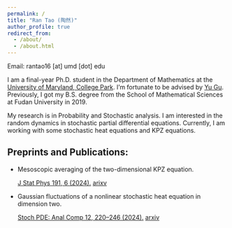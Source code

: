 ```yaml
---
permalink: /
title: "Ran Tao (陶然)"
author_profile: true
redirect_from: 
  - /about/
  - /about.html
---
```

Email: rantao16 [at] umd [dot] edu

I am a final-year Ph.D. student in the Department of Mathematics at the [University of Maryland, College Park](https://www-math.umd.edu/). I’m fortunate to be advised by [Yu Gu](https://www.math.umd.edu/~ygu7/). Previously, I got my B.S. degree from the School of Mathematical Sciences at Fudan University in 2019.

My research is in Probability and Stochastic analysis. I am interested in the random dynamics in stochastic partial differential equations. Currently, I am working with some stochastic heat equations and KPZ equations. 

Preprints and Publications:
---

* Mesoscopic averaging of the two-dimensional KPZ equation.
  
   [J Stat Phys 191, 6 (2024).](https://link.springer.com/article/10.1007/s10955-023-03222-3) [arixv](https://arxiv.org/abs/2302.06689v3)
   
* Gaussian fluctuations of a nonlinear stochastic heat equation in dimension two.
  
   [Stoch PDE: Anal Comp 12, 220–246 (2024).](https://link.springer.com/article/10.1007/s40072-022-00282-6) [arxiv](https://arxiv.org/pdf/2204.13866.pdf)
